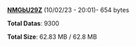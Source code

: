[**NMGbU29Z**](/data/NMGbU29Z.txt) (10/02/23 - 20:01)- 654 bytes

**Total Datas**: 9300

**Total Size**: 62.83 MB / 62.8 MB